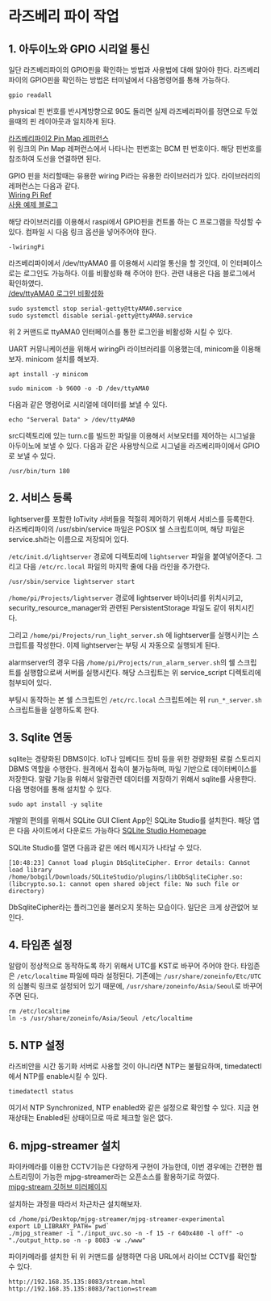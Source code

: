 # 라즈베리 파이 작업

## 1. 아두이노와 GPIO 시리얼 통신

일단 라즈베리파이의 GPIO핀을 확인하는 방법과 사용법에 대해 알아야 한다.
라즈베리파이의 GPIO핀을 확인하는 방법은 터미널에서 다음명령어를 통해 가능하다.

```
gpio readall
```

physical 핀 번호를 반시계방향으로 90도 돌리면 실제 라즈베리파이를 정면으로 두었을때의 핀 레이아웃과 일치하게 된다. 

[라즈베리파이2 Pin Map 레퍼런스](https://www.raspberrypi.org/documentation/usage/gpio-plus-and-raspi2/README.md)      
위 링크의 Pin Map 레퍼런스에서 나타나는 핀번호는 BCM 핀 번호이다. 해당 핀번호를 참조하여 도선을 연결하면 된다.

GPIO 핀을 처리할때는 유용한 wiring Pi라는 유용한 라이브러리가 있다. 라이브러리의 레퍼런스는 다음과 같다.    
[Wiring Pi Ref](http://wiringpi.com/reference/serial-library/)    
[사용 예제 블로그](http://ghdrl95.tistory.com/141)    

해당 라이브러리를 이용해서 raspi에서 GPIO핀을 컨트롤 하는 C 프로그램을 작성할 수 있다. 컴파일 시 다음 링크 옵션을 넣어주어야 한다.
```
-lwiringPi
```

라즈베리파이에서 /dev/ttyAMA0 를 이용해서 시리얼 통신을 할 것인데, 이 인터페이스로는 로그인도 가능하다. 이를 비활성화 해 주어야 한다. 관련 내용은 다음 블로그에서 확인하였다.    
[/dev/ttyAMA0 로그인 비활성화](http://pinocc.tistory.com/185)    


```
sudo systemctl stop serial-getty@ttyAMA0.service
sudo systemctl disable serial-getty@ttyAMA0.service
```
위 2 커맨드로 ttyAMA0 인터페이스를 통한 로그인을 비활성화 시킬 수 있다.

UART 커뮤니케이션을 위해서 wiringPi 라이브러리를 이용했는데, minicom을 이용해보자.
minicom 설치를 해보자.
```
apt install -y minicom
```
```
sudo minicom -b 9600 -o -D /dev/ttyAMA0
```

다음과 같은 명령어로 시리얼에 데이터를 보낼 수 있다.
```
echo "Serveral Data" > /dev/ttyAMA0
```

src디렉토리에 있는 turn.c를 빌드한 파일을 이용해서 서보모터를 제어하는 시그널을 아두이노에 보낼 수 있다.
다음과 같은 사용방식으로 시그널을 라즈베리파이에서 GPIO로 보낼 수 있다.
```
/usr/bin/turn 180
```
## 2. 서비스 등록
lightserver를 포함한 IoTivity 서버들을 적절히 제어하기 위해서 서비스를 등록한다. 라즈베리파이의 /usr/sbin/service 파일은 POSIX 쉘 스크립트이며, 해당 파일은 service.sh라는 이름으로 저장되어 있다.

`/etc/init.d/lightserver` 경로에 디렉토리에 `lightserver` 파일을 붙여넣어준다. 그리고 다음 `/etc/rc.local` 파일의 마지막 줄에 다음 라인을 추가한다.

```
/usr/sbin/service lightserver start
```

`/home/pi/Projects/lightserver` 경로에 lightserver 바이너리를 위치시키고, security_resource_manager와 관련된 PersistentStorage 파일도 같이 위치시킨다.

그리고 `/home/pi/Projects/run_light_server.sh` 에 lightserver를 실행시키는 스크립트를 작성한다.
이제 lightserver는 부팅 시 자동으로 실행되게 된다.

alarmserver의 경우 다음 `/home/pi/Projects/run_alarm_server.sh`의 쉘 스크립트를 실행함으로써 서버를 실행시킨다. 해당 스크립트는 위 service_script 디렉토리에 첨부되어 있다.

부팅시 동작하는 본 쉘 스크립트인 `/etc/rc.local` 스크립트에는 위 `run_*_server.sh` 스크립트들을 실행하도록 한다.

## 3. Sqlite 연동
sqlite는 경량화된 DBMS이다. IoT나 임베디드 장비 등을 위한 경량화된 로컬 스토리지 DBMS 역할을 수행한다. 원격에서 접속이 불가능하며, 파일 기반으로 데이터베이스를 저장한다. 알람 기능을 위해서 알람관련 데이터를 저장하기 위해서 sqlite를 사용한다. 다음 명령어를 통해 설치할 수 있다.

```
sudo apt install -y sqlite
```

개발의 편의를 위해서 SQLite GUI Client App인 SQLite Studio를 설치한다.
해당 앱은 다음 사이트에서 다운로드 가능하다
[SQLite Studio Homepage](https://sqlitestudio.pl/index.rvt)    

SQLite Studio를 열면 다음과 같은 에러 메시지가 나타날 수 있다.
```
[10:48:23] Cannot load plugin DbSqliteCipher. Error details: Cannot load library /home/bobgil/Downloads/SQLiteStudio/plugins/libDbSqliteCipher.so: (libcrypto.so.1: cannot open shared object file: No such file or directory)
```
DbSqliteCipher라는 플러그인을 불러오지 못하는 모습이다. 일단은 크게 상관없어 보인다.

## 4. 타임존 설정
알람이 정상적으로 동작하도록 하기 위해서 UTC를 KST로 바꾸어 주어야 한다.
타임존은 `/etc/localtime` 파일에 따라 설정된다.
기존에는  `/usr/share/zoneinfo/Etc/UTC`의 심볼릭 링크로 설정되어 있기 때문에, `/usr/share/zoneinfo/Asia/Seoul`로 바꾸어주면 된다.

```
rm /etc/localtime
ln -s /usr/share/zoneinfo/Asia/Seoul /etc/localtime
```

## 5. NTP 설정
라즈비안을 시간 동기화 서버로 사용할 것이 아니라면 NTP는 불필요하며, timedatectl에서 NTP를 enable시킬 수 있다.

```
timedatectl status
```
여기서 NTP Synchronized, NTP enabled와 같은 설정으로 확인할 수 있다. 지금 현재상태는 Enabled된 상태이므로 따로 체크할 일은 없다.

## 6. mjpg-streamer 설치
파이카메라를 이용한 CCTV기능은 다양하게 구현이 가능한데, 이번 경우에는 간편한 웹 스트리밍이 가능한 mjpg-streamer라는 오픈소스를 활용하기로 하였다.    
[mjpg-stream 깃허브 미러페이지](https://github.com/jacksonliam/mjpg-streamer)    

설치하는 과정을 따라서 차근차근 설치해보자.

```
cd /home/pi/Desktop/mjpg-streamer/mjpg-streamer-experimental
export LD_LIBRARY_PATH=`pwd`
./mjpg_streamer -i "./input_uvc.so -n -f 15 -r 640x480 -l off" -o "./output_http.so -n -p 8083 -w ./www"
```

파이카메라를 설치한 뒤 위 커맨드를 실행하면 다음 URL에서 라이브 CCTV를 확인할 수 있다.
```
http://192.168.35.135:8083/stream.html
http://192.168.35.135:8083/?action=stream
```